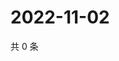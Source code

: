 # 2022-11-02

共 0 条

<!-- BEGIN WEIBO -->
<!-- 最后更新时间 Wed Nov 02 2022 22:16:46 GMT+0800 (China Standard Time) -->

<!-- END WEIBO -->
